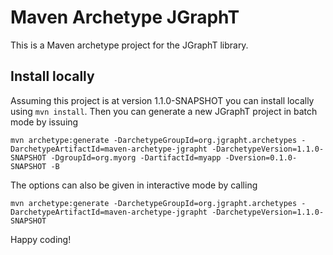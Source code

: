 
# Maven Archetype JGraphT

This is a Maven archetype project for the JGraphT library. 

## Install locally

Assuming this project is at version 1.1.0-SNAPSHOT you can install locally using `mvn install`. Then you can generate a new JGraphT project in batch mode by issuing 

```
mvn archetype:generate -DarchetypeGroupId=org.jgrapht.archetypes -DarchetypeArtifactId=maven-archetype-jgrapht -DarchetypeVersion=1.1.0-SNAPSHOT -DgroupId=org.myorg -DartifactId=myapp -Dversion=0.1.0-SNAPSHOT -B
```

The options can also be given in interactive mode by calling
```
mvn archetype:generate -DarchetypeGroupId=org.jgrapht.archetypes -DarchetypeArtifactId=maven-archetype-jgrapht -DarchetypeVersion=1.1.0-SNAPSHOT 
```

Happy coding!
